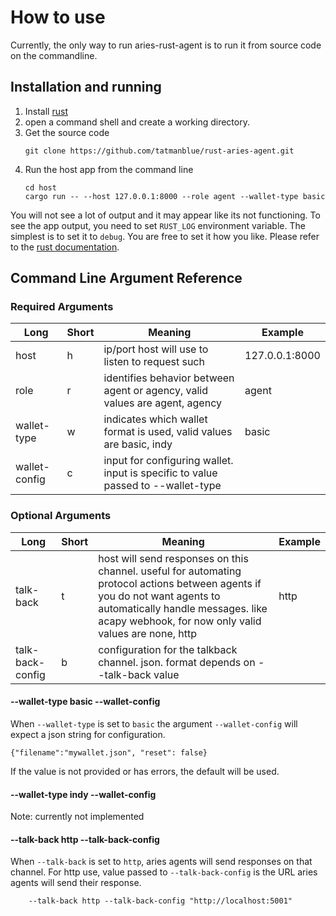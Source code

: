 # How to use
Currently, the only way to run aries-rust-agent is to run it from source code on the commandline.

## Installation and running

1. Install [rust](https://www.rust-lang.org/tools/install)
2. open a command shell and create a working directory.
3. Get the source code
    ```
    git clone https://github.com/tatmanblue/rust-aries-agent.git
    ```
4. Run the host app from the command line
    ```
    cd host
    cargo run -- --host 127.0.0.1:8000 --role agent --wallet-type basic
    ```

You will not see a lot of output and it may appear like its not functioning.  To see the app output,
you need to set `RUST_LOG` environment variable.  The simplest is to set it to `debug`.  You are free
to set it how you like. Please refer to the [rust documentation](https://rust-lang-nursery.github.io/rust-cookbook/development_tools/debugging/config_log.html).  


## Command Line Argument Reference


### Required Arguments
| Long | Short | Meaning | Example |  
| ---- | ----- | ------- | ------- |
| host | h  | ip/port host will use to listen to request such |  127.0.0.1:8000 |
| role | r  | identifies behavior between agent or agency, valid values are agent, agency | agent |
| wallet-type | w  | indicates which wallet format is used, valid values are basic, indy | basic |
| wallet-config | c  | input for configuring wallet. input is specific to value passed to --wallet-type |  |

### Optional Arguments
| Long | Short | Meaning | Example |  
| ---- | ----- | ------- | ------- |
| talk-back | t | host will send responses on this channel. useful for automating protocol actions between agents if you do not want agents to automatically handle messages. like acapy webhook, for now only valid values are none, http | http |
| talk-back-config | b | configuration for the talkback channel.  json. format depends on --talk-back value | |

#### --wallet-type basic --wallet-config
When `--wallet-type` is  set to `basic` the argument `--wallet-config` will expect a json string for configuration.

```{"filename":"mywallet.json", "reset": false}```

If the value is not provided or has errors, the default will be used.

#### --wallet-type indy --wallet-config
Note: currently not implemented

#### --talk-back http --talk-back-config
When `--talk-back` is set to `http`, aries agents will send responses on that channel.  For http use,
value passed to `--talk-back-config` is the URL aries agents will send their response.

```
    --talk-back http --talk-back-config "http://localhost:5001"
```



